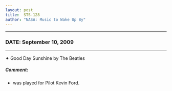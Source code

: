```yaml
---
layout: post
title:  STS-128
author: "NASA: Music to Wake Up By"
---
```


----
### DATE: September 10, 2009
----
✦ Good Day Sunshine by The Beatles

##### Comment:
* was played for Pilot Kevin Ford.
